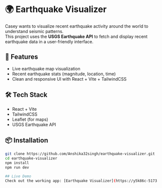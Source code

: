 
# 🌍 Earthquake Visualizer

Casey wants to visualize recent earthquake activity around the world to understand seismic patterns.  
This project uses the **USGS Earthquake API** to fetch and display recent earthquake data in a user-friendly interface.

## 🚀 Features
- Live earthquake map visualization  
- Recent earthquake stats (magnitude, location, time)  
- Clean and responsive UI with React + Vite + TailwindCSS  

## 🛠️ Tech Stack
- React + Vite  
- TailwindCSS  
- Leaflet (for maps)  
- USGS Earthquake API  

## 📦 Installation
```bash
git clone https://github.com/Anshika32singh/earthquake-visualizer.git
cd earthquake-visualizer
npm install
npm run dev

## Live Demo
Check out the working app: [Earthquake Visualizer](https://y5k86c-5173.csb.app/)
